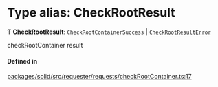 # Type alias: CheckRootResult

Ƭ **CheckRootResult**: `CheckRootContainerSuccess` \| [`CheckRootResultError`](CheckRootResultError.md)

checkRootContainer result

#### Defined in

[packages/solid/src/requester/requests/checkRootContainer.ts:17](https://github.com/o-development/ldo/blob/b955d3b/packages/solid/src/requester/requests/checkRootContainer.ts#L17)
